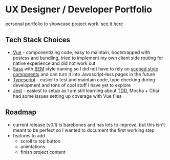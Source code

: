 # UX Designer / Developer Portfolio

personal portfolio to showcase project work. [see it here](justinho.studio)

## Tech Stack Choices
- [Vue](https://vuejs.org/) - componentizing code, easy to maintain, bootstrapped with postcss and bundling, tried to implement my own client side routing for native experience and did not work out
- [Sass](https://sass-lang.com/) with [BEM](http://getbem.com/) style naming so I did not have to rely on [scoped style components](https://vue-loader.vuejs.org/guide/scoped-css.html) and can turn it into Javascript-less pages in the future
- [Typescript](https://www.typescriptlang.org/) - easier to test and maintain code, type checking during development and tons of cool stuff I have yet to explore
- [Jest](https://jestjs.io/) - easiest to setup as I am still learning about [TDD](https://en.wikipedia.org/wiki/Test-driven_development), Mocha + Chai had some issues setting up coverage with Vue files

## Roadmap
- current release (v0.1) is barebones and has lots to improve, but this isn't meant to be perfect so I wanted to document the first working step
- features to add
  - scroll to top button
  - animtations
  - finish project content

